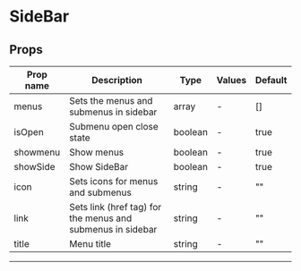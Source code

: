 # SideBar

## Props

| Prop name | Description                                                | Type    | Values | Default |
| --------- | ---------------------------------------------------------- | ------- | ------ | ------- |
| menus     | Sets the menus and submenus in sidebar                     | array   | -      | []      |
| isOpen    | Submenu open close state                                   | boolean | -      | true    |
| showmenu  | Show menus                                                 | boolean | -      | true    |
| showSide  | Show SideBar                                               | boolean | -      | true    |
| icon      | Sets icons for menus and submenus                          | string  | -      | ""      |
| link      | Sets link (href tag) for the menus and submenus in sidebar | string  | -      | ""      |
| title     | Menu title                                                 | string  | -      | ""      |

---
